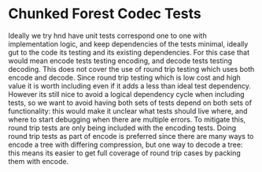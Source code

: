 # Chunked Forest Codec Tests

Ideally we try hnd have unit tests correspond one to one with implementation logic, and keep dependencies of the tests minimal, ideally gut to the code its testing and its existing dependencies.
For this case that would mean encode tests testing encoding, and decode tests testing decoding.
This does not cover the use of round trip testing which uses both encode and decode.
Since round trip testing which is low cost and high value it is worth including even if it adds a less than ideal test dependency.
However its still nice to avoid a logical dependency cycle when including tests, so we want to avoid having both sets of tests depend on both sets of functionality:
this would make it unclear what tests should live where, and where to start debugging when there are multiple errors.
To mitigate this, round trip tests are only being included with the encoding tests.
Doing round trip tests as part of encode is preferred since there are many ways to encode a tree with differing compression, but one way to decode a tree: this means its easier to get full coverage of round trip cases by packing them with encode.

